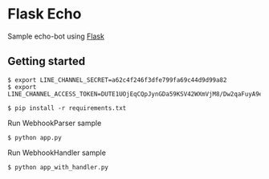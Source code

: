 # Flask Echo

Sample echo-bot using [Flask](http://flask.pocoo.org/)

## Getting started

```
$ export LINE_CHANNEL_SECRET=a62c4f246f3dfe799fa69c44d9d99a82
$ export LINE_CHANNEL_ACCESS_TOKEN=DUTE1UOjEqCQpJynGDa59KSV42WXmVjM8/Dw2qaFuyA9ePaA40Qy2lHRcfRaM0SzM3HpvNYySB2IrkJGiQ+1RktH1Ko6285vipalBZ8WtDy+6T1pRZDnS/NHDvUgadaxLCR0TbACjTKRyZkMpOjYUgdB04t89/1O/w1cDnyilFU=

$ pip install -r requirements.txt
```

Run WebhookParser sample

```
$ python app.py
```

Run WebhookHandler sample

```
$ python app_with_handler.py
```
